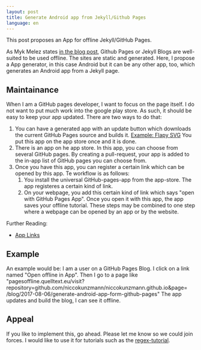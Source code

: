 ```yaml
---
layout: post
title: Generate Android app from Jekyll/Github Pages
language: en
---
```


This post proposes an App for offline Jekyll/GitHub Pages.

<!-- more -->

As Myk Melez states [in the blog post][myk],
Github Pages or Jekyll Blogs are well-suited to be used offline.
The sites are static and generated.
Here, I propose a App generator,
in this case Android but it can be any other app, too, which generates an Android
app from a Jekyll page.

Maintainance
------------

When I am a GitHub pages developer, I want to focus on the page itself.
I do not want to put much work into the google play store.
As such, it should be easy to keep your app updated.
There are two ways to do that:

1. You can have a generated app with an update button which downloads the
   current GitHub Pages source and builds it. [Example: Flapy SVG][flappy]
   You put this app on the app store once and it is done.
2. There is an app on he app store. In this app, you can choose from several
   GitHub pages. By creating a pull-request, your app is added to the in-app
   list of GitHub pages you can choose from.
3. Once you have this app, you can register a certain link which can be opened
   by this app. Te workflow is as follows:
   1. You install the universal GitHub-pages-app from the app-store.
      The app registeres a certain kind of link.
   2. On your webpage, you add this certain kind of link which says
      "open with GitHub Pages App". Once you open it with this app, the app
      saves your offline tutorial.
   These steps may be combined to one step where a webpage can be opened by
   an app or by the website.

Further Reading:

- [App Links][applinks]

Example
-------

An example would be: I am a user on a GitHub Pages Blog.
I click on a link named "Open offline in App".
Then I go to a page like "pagesoffline.quelltext.eu/visit? repository=github.com/niccokunzmann/niccokunzmann.github.io&page= /blog/2017-08-06/generate-android-app-form-github-pages"
The app updates and build the blog, I can see it offline.

Appeal
------
   
If you like to implement this, go ahead.
Please let me know so we could join forces.
I would like to use it for tutorials such as the [regex-tutorial](https://coderdojopotsdam.github.io/regex-tutorial/).


[myk]: https://mykmelez.github.io/offline-web-apps-on-github-pages/#my-octocat
[flappy]: http://fossasia.github.io/flappy-svg/
[applinks]: https://developer.android.com/training/app-links/index.html
